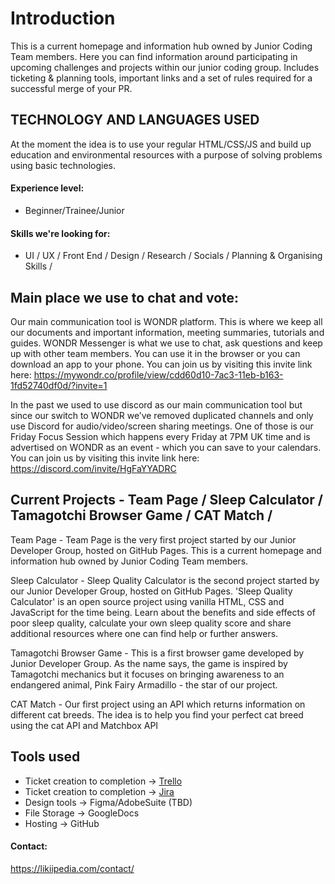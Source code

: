 # Introduction

This is a current homepage and information hub owned by Junior Coding Team members. Here you can find information around participating in upcoming challenges and projects within our junior coding group. Includes ticketing &amp; planning tools, important links and a set of rules required for a successful merge of your PR.

## TECHNOLOGY AND LANGUAGES USED

At the moment the idea is to use your regular HTML/CSS/JS and build up education and environmental resources with a purpose of solving problems using basic technologies.

#### Experience level:

- Beginner/Trainee/Junior

#### Skills we're looking for:

- UI / UX / Front End / Design / Research / Socials / Planning & Organising Skills /

## Main place we use to chat and vote:

Our main communication tool is WONDR platform. This is where we keep all our documents and important information, meeting summaries, tutorials and guides. WONDR Messenger is what we use to chat, ask questions and keep up with other team members. You can use it in the browser or you can download an app to your phone. You can join us by visiting this invite link here: https://mywondr.co/profile/view/cdd60d10-7ac3-11eb-b163-1fd52740df0d/?invite=1

In the past we used to use discord as our main communication tool but since our switch to WONDR we’ve removed duplicated channels and only use Discord for audio/video/screen sharing meetings. One of those is our Friday Focus Session which happens every Friday at 7PM UK time and is advertised on WONDR as an event - which you can save to your calendars. You can join us by visiting this invite link here: https://discord.com/invite/HgFaYYADRC

## Current Projects - Team Page / Sleep Calculator / Tamagotchi Browser Game / CAT Match /

Team Page - Team Page is the very first project started by our Junior Developer Group, hosted on GitHub Pages. This is a current homepage and information hub owned by Junior Coding Team members.

Sleep Calculator - Sleep Quality Calculator is the second project started by our Junior Developer Group, hosted on GitHub Pages. 'Sleep Quality Calculator' is an open source project using vanilla HTML, CSS and JavaScript for the time being. Learn about the benefits and side effects of poor sleep quality, calculate your own sleep quality score and share additional resources where one can find help or further answers.

Tamagotchi Browser Game - This is a first browser game developed by Junior Developer Group. As the name says, the game is inspired by Tamagotchi mechanics but it focuses on bringing awareness to an endangered animal, Pink Fairy Armadillo - the star of our project.

CAT Match - Our first project using an API which returns information on different cat breeds. The idea is to help you find your perfect cat breed using the cat API and Matchbox API

## Tools used

- Ticket creation to completion -> [Trello](https://trello.com/invite/b/s08Xvzif/7ba765c506c36284e83aa7d9bc3e19a7/junior-developer-group-task-board)
- Ticket creation to completion -> [Jira](https://bit.ly/3aS157t)
- Design tools -> Figma/AdobeSuite (TBD)
- File Storage -> GoogleDocs
- Hosting -> GitHub

#### Contact:

https://likiipedia.com/contact/
